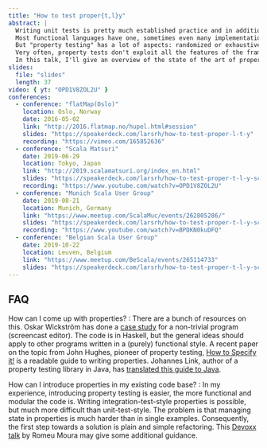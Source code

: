 ```yaml
---
title: "How to test proper{t,l}y"
abstract: |
  Writing unit tests is pretty much established practice and in addition to that, property testing has caught up on popularity.
  Most functional languages have one, sometimes even many implementations.
  But "property testing" has a lot of aspects: randomized or exhaustive, minimization and generalization of counter examples, custom generators and filters, to name a few.
  Very often, property tests don't exploit all the features of the framework.
  In this talk, I'll give an overview of the state of the art of property testing and show some common use cases, techniques and pitfalls.
slides:
  file: "slides"
  length: 37
video: { yt: "OPD1V8ZOL2U" }
conferences:
  - conference: "flatMap(Oslo)"
    location: Oslo, Norway
    date: 2016-05-02
    link: "http://2016.flatmap.no/hupel.html#session"
    slides: "https://speakerdeck.com/larsrh/how-to-test-proper-l-t-y"
    recording: "https://vimeo.com/165852636"
  - conference: "Scala Matsuri"
    date: 2019-06-29
    location: Tokyo, Japan
    link: "http://2019.scalamatsuri.org/index_en.html"
    slides: "https://speakerdeck.com/larsrh/how-to-test-proper-t-l-y-scala-matsuri-edition"
    recording: "https://www.youtube.com/watch?v=OPD1V8ZOL2U"
  - conference: "Munich Scala User Group"
    date: 2019-08-21
    location: Munich, Germany
    link: "https://www.meetup.com/ScalaMuc/events/262805286/"
    slides: "https://speakerdeck.com/larsrh/how-to-test-proper-t-l-y-scala-matsuri-edition"
    recording: "https://www.youtube.com/watch?v=BPDKN0kuDFQ"
  - conference: "Belgian Scala User Group"
    date: 2019-10-22
    location: Leuven, Belgium
    link: "https://www.meetup.com/BeScala/events/265114733"
    slides: "https://speakerdeck.com/larsrh/how-to-test-proper-t-l-y-scala-matsuri-edition"
---
```


## FAQ

How can I come up with properties?
: There are a bunch of resources on this.
  Oskar Wickström has done a [case study](https://wickstrom.tech/programming/2019/03/02/property-based-testing-in-a-screencast-editor-introduction.html) for a non-trivial program (screencast editor).
  The code is in Haskell, but the general ideas should apply to other programs written in a (purely) functional style.
  A recent paper on the topic from John Hughes, pioneer of property testing, [How to Specify it!](https://www.tfp2019.org/resources/tfp2019-how-to-specify-it.pdf) is a readable guide to writing properties.
  Johannes Link, author of a property testing library in Java, has [translated this guide to Java](https://johanneslink.net/how-to-specify-it/).

How can I introduce properties in my existing code base?
: In my experience, introducing property testing is easier, the more functional and modular the code is.
  Writing integration-test-style properties is possible, but much more difficult than unit-test-style.
  The problem is that managing state in properties is much harder than in single examples.
  Consequently, the first step towards a solution is plain and simple refactoring.
  This [Devoxx talk](https://www.youtube.com/watch?v=5pwv3cuo3Qk) by Romeu Moura may give some additional guidance.
